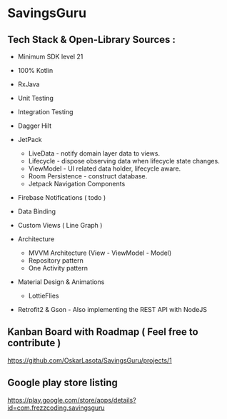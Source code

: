# SavingsGuru

##

## Tech Stack & Open-Library Sources : 
+ Minimum SDK level 21
+ 100% Kotlin  
+ RxJava
+ Unit Testing
+ Integration Testing
+ Dagger Hilt
+ JetPack
   + LiveData - notify domain layer data to views.
   + Lifecycle - dispose observing data when lifecycle state changes.
   + ViewModel - UI related data holder, lifecycle aware.
   + Room Persistence - construct database.
   + Jetpack Navigation Components
+ Firebase Notifications ( todo )
+ Data Binding
+ Custom Views ( Line Graph ) 
+ Architecture
   + MVVM Architecture (View - ViewModel - Model)
   + Repository pattern
   + One Activity pattern

+ Material Design & Animations
   + LottieFlies
  
+ Retrofit2 & Gson - Also implementing the REST API with NodeJS


## Kanban Board with Roadmap ( Feel free to contribute ) 

https://github.com/OskarLasota/SavingsGuru/projects/1

## Google play store listing

https://play.google.com/store/apps/details?id=com.frezzcoding.savingsguru
